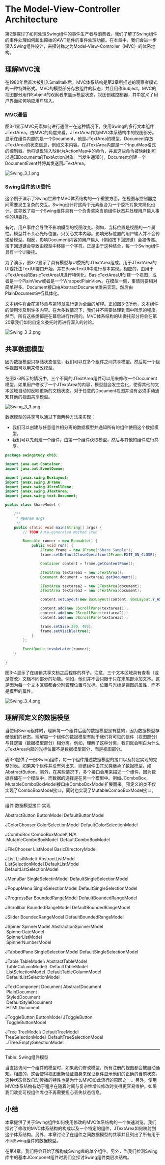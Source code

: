 The Model-View-Controller Architecture
======================================

第2章探讨了如何处理Swing组件的事件生产者与消费者。我们了解了Swing组件的事件处理如何超出原始的AWT组件的事件处理功能。在本章中，我们会进一步深入Swing组件设计，来探讨称之为Model-View-Controller（MVC）的体系地构。

理解MVC流
---------

在1980年后首次被引入Smalltalk后，MVC体系结构是第2章所描述的观察者模式的一种特殊形式。MVC的模型部分存放组件的状态，并且用作Subject。MVC的视图部分用作Subject的观察者来显示模型状态。视图创建控制器，其中定义了用户界面如何响应用户输入。

### MVC通信

图3-1显示MVC元素如何进行通信－在这种情况下，使用Swing的多行文本组件JTextArea。由MVC的角度来看，JTextArea作为MVC体系结构中的视图部分。显示在组件内部的是一个Document，他是JTextArea的模型。Document存放JTextArea的状态信息，例如文本内容。在JTextArea内部是一个InputMap格式的控制器。他将键盘输入映射为ActionMap中的命令，并且这些命令被映射到可以通知Document的TextAction对象。当发生通知时，Document创建一个DocumentEvent并将其发送回JTextArea。

![Swing\_3\_1.png](images/Swing_3_1.png)

### Swing组件的UI委托

这个例子演示了Swing世界中MVC体系结构的一个重要方面。在视图与控制器之间需要发生复杂的交互。Swing设计将这两个元素组合为一个委托对象来简化设计。这导致了每一个Swing组件具有一个负责渲染当前组件状态并处理用户输入事件的UI委托。

有时，用户事件会导致不影响模型的视图改变。例如，当标位置是视图的一个属性。模型并不关心光标位置，只关心文本内容。影响光标位置的用户输入并不会传递给模型。相反，影响Document内容的用户输入（例如按下回退键）会被传递。按下回退键会导致由模型中移除一个字符。正是由于这种结合，每一个Swing组件具有一个UI委托。

为了演示，图3-2显示了具有模型与UI委托的JTextArea组成。用于JTextArea的UI委托由TextUI接口开始，并在BasicTextUI中进行基本实现。相应的，由用于JTextArea的BasicTextAreaUI进行特例化。BasicTextAreaUI创建一个视图，或者是一个PlainView或者是一个WrappedPlainView。在模型一侧，事情则要相对简单得多。Document接口由AbstractDocument类来实现，然后由PlainDocument进行具体化。

文本组件将会在第15章与第16章进行更为全面的解释。正如图3-2所示，文本组件的使用涉及到许多内容。在大多数情况下，我们并不需要处理到图中所示的程度。然而，所有这些类都是在幕后进行作用的。MVC体系结构的UI委托部分将会在第20章我们如何自定义委托时再进行深入的讨论。

![Swing\_3\_2.png](images/Swing_3_2.png)

共享数据模型
------------

因为数据模型只存储状态信息，我们可以在多个组件之间共享模型。然后每一个组件视图可以用来修改模型。

在图3-3所示的情况中，三个不同的JTextArea组件可以用来修改一个Document模型。如果用户修改了一个JTextArea的内容，模型就会发生变化，使得其他的文本区域自动的反映更新的文档状态。对于任意的Document视图并没有必须手动通知其他的视图共享模型。

![Swing\_3\_3.png](images/Swing_3_3.png)

数据模型的共享可以通过下面两种方法来实现：

-   我们可以创建与任意组件相分离的数据模型并通知所有的组件使用这个数据模型。
-   我们可以先创建一个组件，由第一个组件获取模型，然后与其他的组件进行共享。

``` java
package swingstudy.ch03;

import java.awt.Container;
import java.awt.EventQueue;

import javax.swing.BoxLayout;
import javax.swing.JFrame;
import javax.swing.JScrollPane;
import javax.swing.JTextArea;
import javax.swing.text.Document;

public class ShareModel {

    /**
     * @param args
     */
    public static void main(String[] args) {
        // TODO Auto-generated method stub

        Runnable runner = new Runnable() {
            public void run() {
                JFrame frame = new JFrame("Share Sample");
                frame.setDefaultCloseOperation(JFrame.EXIT_ON_CLOSE);

                Container content = frame.getContentPane();

                JTextArea textarea1 = new JTextArea();
                Document document = textarea1.getDocument();

                JTextArea textarea2 = new JTextArea(document);
                JTextArea textarea3 = new JTextArea(document);

                content.setLayout(new BoxLayout(content, BoxLayout.Y_AXIS));

                content.add(new JScrollPane(textarea1));
                content.add(new JScrollPane(textarea2));
                content.add(new JScrollPane(textarea3));

                frame.setSize(300, 400);
                frame.setVisible(true);
            }
        };

        EventQueue.invokeLater(runner);
    }

}
```

图3-4显示了在编辑共享文档之后程序的样子。注意，三个文本区域具有查看（或是修改）文档不同部分的功能。例如，他们并不会只限于只在末尾部添加文本。这是因为每一个文本区域都会分别管理位置与光标。位置与光标是视图的属性，而不是模型的属性。

![Swing\_3\_4.png](images/Swing_3_4.png)

理解预定义的数据模型
--------------------

当使用Swing组件时，理解每一个组件后面的数据模型是有益的，因为数据模型存储他们的状态。理解每一个组件的数据模型有助于我们将可见的组件（视图部分）与其逻辑（数据模型部分）相分离。例如，理解了这种分离，我们就会明白为什么JTextArea内部的光标位置不是数据模型部分，而是视图部分。

表3-1提供了一份Swing组件，每一个组件描述数据模型的接口以及特定实现的完整列表。如果某个组件并没有列出来，则该组件由其父类继承了数据模型，如AbstractButton。另外，在某些情况下，多个接口会用来描述一个组件，因为数据存储在一个模型中，而数据的选择是在另一个模型中。例如JComboBox，MutableComboBoxModel接口由ComboBoxModel扩展而来。预定义的类不仅实现了ComboBoxModel接口，同时也实现了MutableComboBoxModel接口。

  ----------------- ------------------------- -----------------------------
  组件              数据模型接口              实现

  AbstractButton    ButtonModel               DefaultButtonModel

  JColorChooser     ColorSelectionModel       DefaultColorSelectionModel

  JComboBox         ComboBoxModel\            N/A\
                     MutableComboBoxModel      DefaultComboBoxModel

  JFileChooser      ListModel                 BasicDirectoryModel

  JList             ListModel\                AbstractListModel\
                    ListSelectionModel        DefaultListModel\
                                              DefaultListSelectionModel

  JMenuBar          SingleSelectinModel       DefaultSingleSelectionModel

  JPopupMenu        SingleSelectionModel      DefaultSingleSelectionModel

  JProgressBar      BoundedRangeModel         DefaultBoundedRangeModel

  JScrollbar        BoundedRangeModel         DefaultBoundedRangeModel

  JSlider           BoundedRangeModel         DefaultBoundedRangeModel

  JSpiner           SpinnerModel              AbstractionSpinnerModel\
                                               SpinnerDateModel\
                                               SpinnerListModel\
                                               SpinnerNumberModel

  JTabbedPane       SingleSelectionModel      DefaultSingleSelectionModel

  JTable            TableModel\               AbstractTableModel\
                     TableColumnModel\         DefaultTableModel\
                     ListSelectionModel        DefaultTableColumnModel\
                                               DefaultListSelectionModel

  JTextComponent    Document                  AbstractDocument\
                                               PlainDocument\
                                               StyledDocument\
                                               DefaultStyleDocument\
                                               HTMLDocument

  JToggleButton     ButtonModel               JToggleButton\
                                               ToggleButtonModel

  JTree             TreeModel\                DefaultTreeModel\
                    TreeSelectionModel         DefaultTreeSelectionModel\
                                               JTree.EmptySelectionModel
  ----------------- ------------------------- -----------------------------

Table: Swing组件模型

当直接访问一个组件的模型时，如果我们修改模型，所有注册的视图都会被自动通知。相应的，这会使得视图重新验证自身来保证组件显示他们的正确的当前状态。这种状态修改自动传播的特性也是为什么MVC如此流行的原因之一。另外，使用MVC体系结构有助于程序在随着时间与复杂性增长修改时变得更容易维护。如果我们改变可视组件库也不再需要担心丢失状态信息。

小结
----

本章提供了关于Swing组件如何使用修改的MVC体系结构的一个快速浏览。我们探讨了修改的MVC体系结构的构成以及一个特定的组件，JTextArea如何映射到这个体系结构。另外，本章讨论了在组件之间数据模型的共享并且列出了所有用于不同Swing组件的数据模型。

在第4章，我们将会开始了解构成Swing库的单个组件。另外，当我们检测Swing库中的基本JComponet组件时我们会探讨Swing组件类层次结构。
